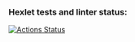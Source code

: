 ### Hexlet tests and linter status:
[![Actions Status](https://github.com/NIA450/frontend-project-44/actions/workflows/hexlet-check.yml/badge.svg)](https://github.com/NIA450/frontend-project-44/actions)